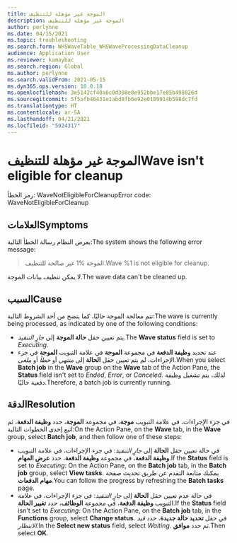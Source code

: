 ```yaml
---
title: الموجة غير مؤهلة للتنظيف
description: الموجة غير مؤهلة للتنظيف
author: perlynne
ms.date: 04/15/2021
ms.topic: troubleshooting
ms.search.form: WHSWaveTable_WHSWaveProcessingDataCleanup
audience: Application User
ms.reviewer: kamaybac
ms.search.region: Global
ms.author: perlynne
ms.search.validFrom: 2021-05-15
ms.dyn365.ops.version: 10.0.18
ms.openlocfilehash: 3e5142cf40a6c0d308e8e952bbe17e85b498826d
ms.sourcegitcommit: 5f5afb46431e1abd8fb6e92e0189914b598dc7fd
ms.translationtype: HT
ms.contentlocale: ar-SA
ms.lasthandoff: 04/21/2021
ms.locfileid: "5924317"
---
```

# <a name="wave-isnt-eligible-for-cleanup"></a><span data-ttu-id="59be1-103">الموجة غير مؤهلة للتنظيف</span><span class="sxs-lookup"><span data-stu-id="59be1-103">Wave isn't eligible for cleanup</span></span>

<span data-ttu-id="59be1-104">رمز الخطأ: WaveNotEligibleForCleanup</span><span class="sxs-lookup"><span data-stu-id="59be1-104">Error code: WaveNotEligibleForCleanup</span></span>

## <a name="symptoms"></a><span data-ttu-id="59be1-105">العلامات</span><span class="sxs-lookup"><span data-stu-id="59be1-105">Symptoms</span></span>

<span data-ttu-id="59be1-106">يعرض النظام رسالة الخطأ التالية:</span><span class="sxs-lookup"><span data-stu-id="59be1-106">The system shows the following error message:</span></span>

> <span data-ttu-id="59be1-107">الموجة %1 غير صالحة للتنظيف.</span><span class="sxs-lookup"><span data-stu-id="59be1-107">Wave %1 is not eligible for cleanup.</span></span>

<span data-ttu-id="59be1-108">لا يمكن تنظيف بيانات الموجة.</span><span class="sxs-lookup"><span data-stu-id="59be1-108">The wave data can't be cleaned up.</span></span>  

## <a name="cause"></a><span data-ttu-id="59be1-109">السبب</span><span class="sxs-lookup"><span data-stu-id="59be1-109">Cause</span></span>

<span data-ttu-id="59be1-110">تتم معالجة الموجة حاليًا، كما يتضح من أحد الشروط التالية:</span><span class="sxs-lookup"><span data-stu-id="59be1-110">The wave is currently being processed, as indicated by one of the following conditions:</span></span>

- <span data-ttu-id="59be1-111">يتم تعيين حقل **حالة الموجة** إلى *جارٍ التنفيذ*.</span><span class="sxs-lookup"><span data-stu-id="59be1-111">The **Wave status** field is set to *Executing*.</span></span>
- <span data-ttu-id="59be1-112">عند تحديد **وظيفة الدفعة** في مجموعة **الموجة** في علامة التبويب **الموجة** في جزء الإجراءات، لم يتم تعيين حقل **الحالة** إلى *منتهي* أو *خطأ* أو *ملغى*.</span><span class="sxs-lookup"><span data-stu-id="59be1-112">When you select **Batch job** in the **Wave** group on the **Wave** tab of the Action Pane, the **Status** field isn't set to *Ended*, *Error*, or *Canceled*.</span></span> <span data-ttu-id="59be1-113">لذلك، يتم تشغيل وظيفة دفعية حاليًا.</span><span class="sxs-lookup"><span data-stu-id="59be1-113">Therefore, a batch job is currently running.</span></span>

## <a name="resolution"></a><span data-ttu-id="59be1-114">الدقة</span><span class="sxs-lookup"><span data-stu-id="59be1-114">Resolution</span></span>

<span data-ttu-id="59be1-115">في جزء الإجراءات، في علامة التبويب **موجة**، في مجموعة **الموجة**، حدد **وظيفة الدفعة**، ثم اتبع إحدى الخطوات التالية:</span><span class="sxs-lookup"><span data-stu-id="59be1-115">On the Action Pane, on the **Wave** tab, in the **Wave** group, select **Batch job**, and then follow one of these steps:</span></span>

- <span data-ttu-id="59be1-116">في حالة تعيين حقل **الحالة** إلى *جارٍ التنفيذ*: في جزء الإجراءات، في علامة التبويب **وظيفة الدفعة**، في مجموعة **وظيفة الدفعة**، حدد **عرض المهام**.</span><span class="sxs-lookup"><span data-stu-id="59be1-116">If the **Status** field is set to *Executing*: On the Action Pane, on the **Batch job** tab, in the **Batch job** group, select **View tasks**.</span></span> <span data-ttu-id="59be1-117">يمكنك متابعة التقدم عن طريق تحديث صفحة **مهام الدفعات**.</span><span class="sxs-lookup"><span data-stu-id="59be1-117">You can follow the progress by refreshing the **Batch tasks** page.</span></span>
- <span data-ttu-id="59be1-118">في حالة عدم تعيين حقل **الحالة** إلى *جارٍ التنفيذ*: في جزء الإجراءات، في علامة التبويب **وظيفة الدفعة**، في مجموعة **الوظائف**، حدد **تغيير الحالة**.</span><span class="sxs-lookup"><span data-stu-id="59be1-118">If the **Status** field isn't set to *Executing*: On the Action Pane, on the **Batch job** tab, in the **Functions** group, select **Change status**.</span></span> <span data-ttu-id="59be1-119">في حقل **تحديد حالة جديدة**، حدد *قيد الانتظار*.</span><span class="sxs-lookup"><span data-stu-id="59be1-119">In the **Select new status** field, select *Waiting*.</span></span> <span data-ttu-id="59be1-120">ثم حدد **موافق**.</span><span class="sxs-lookup"><span data-stu-id="59be1-120">Then select **OK**.</span></span>
